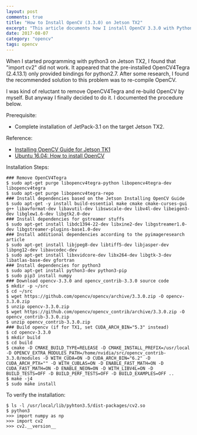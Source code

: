 ```yaml
---
layout: post
comments: true
title: "How to Install OpenCV (3.3.0) on Jetson TX2"
excerpt: "This article documents how I install OpenCV 3.3.0 with Python3 bindings on Jetson TX2."
date: 2017-08-07
category: "opencv"
tags: opencv
---
```


When I started programming with python3 on Jetson TX2, I found that "import cv2" did not work. It appeared that the pre-installed OpenCV4Tegra (2.4.13.1) only provided bindings for python2.7. After some research, I found the recommended solution to this problem was to re-compile OpenCV.

I was kind of reluctant to remove OpenCV4Tegra and re-build OpenCV by myself. But anyway I finally decided to do it. I documented the procedure below.

Prerequisite:

* Complete installation of JetPack-3.1 on the target Jetson TX2.

Reference:

* [Installing OpenCV Guide for Jetson TK1](http://elinux.org/Jetson/Installing_OpenCV)
* [Ubuntu 16.04: How to install OpenCV](http://www.pyimagesearch.com/2016/10/24/ubuntu-16-04-how-to-install-opencv/)

Installation Steps:

```shell
### Remove OpenCV4Tegra
$ sudo apt-get purge libopencv4tegra-python libopencv4tegra-dev libopencv4tegra
$ sudo apt-get purge libopencv4tegra-repo
### Install dependencies based on the Jetson Installing OpenCV Guide
$ sudo apt-get -y install build-essential make cmake cmake-curses-gui g++ libavformat-dev libavutil-dev libswscale-dev libv4l-dev libeigen3-dev libglew1.6-dev libgtk2.0-dev
### Install dependencies for gstreamer stuffs
$ sudo apt-get install libdc1394-22-dev libxine2-dev libgstreamer1.0-dev libgstreamer-plugins-base1.0-dev
### Install additional dependencies according to the pyimageresearch article
$ sudo apt-get install libjpeg8-dev libtiff5-dev libjasper-dev libpng12-dev libavcodec-dev
$ sudo apt-get install libxvidcore-dev libx264-dev libgtk-3-dev libatlas-base-dev gfortran
### Install dependencies for python3
$ sudo apt-get install python3-dev python3-pip
$ sudo pip3 install numpy
### Download opencv-3.3.0 and opencv_contrib-3.3.0 source code
$ mkdir -p ~/src
$ cd ~/src
$ wget https://github.com/opencv/opencv/archive/3.3.0.zip -O opencv-3.3.0.zip
$ unzip opencv-3.3.0.zip
$ wget https://github.com/opencv/opencv_contrib/archive/3.3.0.zip -O opencv_contrib-3.3.0.zip
$ unzip opencv_contrib-3.3.0.zip
### Build opencv (if for TX1, set CUDA_ARCH_BIN="5.3" instead)
$ cd opencv-3.3.0
$ mkdir build
$ cd build
$ cmake -D CMAKE_BUILD_TYPE=RELEASE -D CMAKE_INSTALL_PREFIX=/usr/local -D OPENCV_EXTRA_MODULES_PATH=/home/nvidia/src/opencv_contrib-3.3.0/modules -D WITH_CUDA=ON -D CUDA_ARCH_BIN="6.2" -D CUDA_ARCH_PTX="" -D WITH_CUBLAS=ON -D ENABLE_FAST_MATH=ON -D CUDA_FAST_MATH=ON -D ENABLE_NEON=ON -D WITH_LIBV4L=ON -D BUILD_TESTS=OFF -D BUILD_PERF_TESTS=OFF -D BUILD_EXAMPLES=OFF ..
$ make -j4
$ sudo make install
```

To verify the installation:

```shell
$ ls -l /usr/local/lib/pyhton3.5/dist-packages/cv2.so
$ python3
>>> import numpy as np
>>> import cv2
>>> cv2.__version__

```
